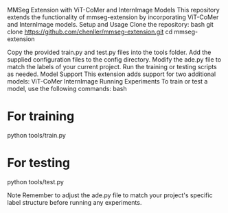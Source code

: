 MMSeg Extension with ViT-CoMer and InternImage Models
This repository extends the functionality of mmseg-extension by incorporating ViT-CoMer and InternImage models.
Setup and Usage
Clone the repository:
bash
git clone https://github.com/chenller/mmseg-extension.git
cd mmseg-extension

Copy the provided train.py and test.py files into the tools folder.
Add the supplied configuration files to the config directory.
Modify the ade.py file to match the labels of your current project.
Run the training or testing scripts as needed.
Model Support
This extension adds support for two additional models:
ViT-CoMer
InternImage
Running Experiments
To train or test a model, use the following commands:
bash
# For training
python tools/train.py

# For testing
python tools/test.py

Note
Remember to adjust the ade.py file to match your project's specific label structure before running any experiments.
